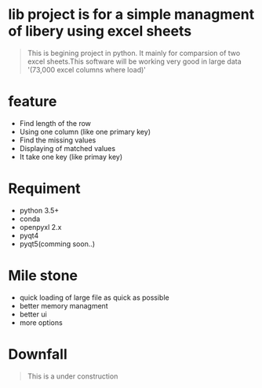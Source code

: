 # lib project is for a simple managment of libery using excel sheets 
>This is begining project in python.
It mainly for comparsion of two excel sheets.This software will be  working very
good in large data '(73,000 excel columns where load)'  

# feature 
- Find length of the row 
- Using one column (like one primary key)
- Find the missing values
- Displaying of matched values 
- It take one key  (like primay key)

# Requiment

- python 3.5+
- conda
- openpyxl 2.x
- pyqt4
- pyqt5(comming soon..)

# Mile stone
- quick loading of large file as quick as possible
- better memory managment 
- better ui 
- more options

# Downfall

>This is a under construction 
